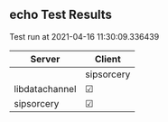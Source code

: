 ## echo Test Results
Test run at 2021-04-16 11:30:09.336439

| Server      | Client      |
|-------------|-------------|
|             | sipsorcery  |
| libdatachannel| &#9745;     |
| sipsorcery  | &#9745;     |
